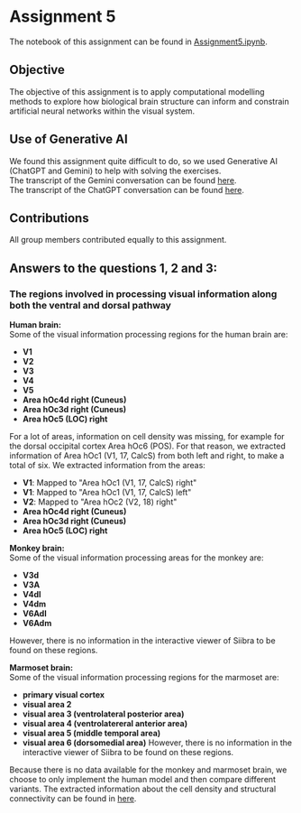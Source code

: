  # Assignment 5
The notebook of this assignment can be found in [Assignment5.ipynb](Assignment5.ipynb).

## Objective
The objective of this assignment is to apply computational modelling methods to explore how biological brain structure can inform and constrain artificial neural networks within the visual system.

## Use of Generative AI
We found this assignment quite difficult to do, so we used Generative AI (ChatGPT and Gemini) to help with solving the exercises. <br>
The transcript of the Gemini conversation can be found [here](Gemini_transcript). <br>
The transcript of the ChatGPT conversation can be found [here](https://chatgpt.com/share/68e96677-5664-8005-a417-fb3573fcfdf3).

## Contributions
All group members contributed equally to this assignment. 

## Answers to the questions 1, 2 and 3: 

### The regions involved in processing visual information along both the ventral and dorsal pathway
**Human brain:** <br>
Some of the visual information processing regions for the human brain are: 
- **V1** 
- **V2** 
- **V3**
- **V4**
- **V5**
- **Area hOc4d right (Cuneus)** 
- **Area hOc3d right (Cuneus)** 
- **Area hOc5 (LOC) right** 

For a lot of areas, information on cell density was missing, for example for the dorsal occipital cortex Area hOc6 (POS). For that reason, we extracted information of Area hOc1 (V1, 17, CalcS) from both left and right, to make a total of six.
We extracted information from the areas:
- **V1**: Mapped to "Area hOc1 (V1, 17, CalcS) right"
- **V1**: Mapped to "Area hOc1 (V1, 17, CalcS) left"
- **V2**:  Mapped to "Area hOc2 (V2, 18) right" 
- **Area hOc4d right (Cuneus)**
- **Area hOc3d right (Cuneus)** 
- **Area hOc5 (LOC) right** 

**Monkey brain:** <br>
Some of the visual information processing areas for the monkey are: 
- **V3d**
- **V3A**
- **V4dl**
- **V4dm**
- **V6Adl**
- **V6Adm**

However, there is no information in the interactive viewer of Siibra to be found on these regions. <br>

**Marmoset brain:** <br>
Some of the visual information processing regions for the marmoset are: 
- **primary visual cortex**
- **visual area 2**
- **visual area 3 (ventrolateral posterior area)**
- **visual area 4 (ventrolatereral anterior area)**
- **visual area 5 (middle temporal area)**
- **visual area 6 (dorsomedial area)**
However, there is no information in the interactive viewer of Siibra to be found on these regions.

Because there is no data available for the monkey and marmoset brain, we choose to only implement the human model and then compare different variants.
The extracted information about the cell density and structural connectivity can be found in [here](Human_brain_data).
